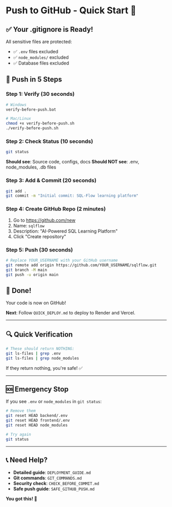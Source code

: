 # Push to GitHub - Quick Start 🚀

## ✅ Your .gitignore is Ready!

All sensitive files are protected:
- ✅ `.env` files excluded
- ✅ `node_modules/` excluded
- ✅ Database files excluded

## 🎯 Push in 5 Steps

### Step 1: Verify (30 seconds)
```bash
# Windows
verify-before-push.bat

# Mac/Linux
chmod +x verify-before-push.sh
./verify-before-push.sh
```

### Step 2: Check Status (10 seconds)
```bash
git status
```

**Should see**: Source code, configs, docs
**Should NOT see**: .env, node_modules, .db files

### Step 3: Add & Commit (20 seconds)
```bash
git add .
git commit -m "Initial commit: SQL-Flow learning platform"
```

### Step 4: Create GitHub Repo (2 minutes)
1. Go to https://github.com/new
2. Name: `sqlflow`
3. Description: "AI-Powered SQL Learning Platform"
4. Click "Create repository"

### Step 5: Push (30 seconds)
```bash
# Replace YOUR_USERNAME with your GitHub username
git remote add origin https://github.com/YOUR_USERNAME/sqlflow.git
git branch -M main
git push -u origin main
```

## 🎉 Done!

Your code is now on GitHub!

**Next**: Follow `QUICK_DEPLOY.md` to deploy to Render and Vercel.

---

## 🔍 Quick Verification

```bash
# These should return NOTHING:
git ls-files | grep .env
git ls-files | grep node_modules
```

If they return nothing, you're safe! ✅

---

## 🆘 Emergency Stop

If you see `.env` or `node_modules` in `git status`:

```bash
# Remove them
git reset HEAD backend/.env
git reset HEAD frontend/.env
git reset HEAD node_modules

# Try again
git status
```

---

## 📞 Need Help?

- **Detailed guide**: `DEPLOYMENT_GUIDE.md`
- **Git commands**: `GIT_COMMANDS.md`
- **Security check**: `CHECK_BEFORE_COMMIT.md`
- **Safe push guide**: `SAFE_GITHUB_PUSH.md`

**You got this! 💪**
